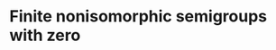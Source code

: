 # Finite nonisomorphic semigroups with zero
<html>
<div id="insert"></div>
<script src="http://math.chapman.edu/~jipsen/structures/ua.js"></script>
<script>init("SgrpZ",5,{associative:true,zero:true})</script>
</html>